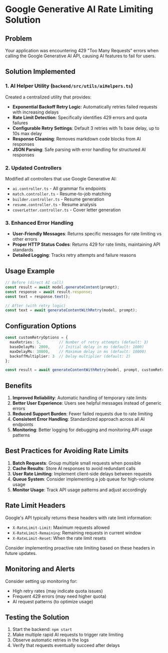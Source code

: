 # Google Generative AI Rate Limiting Solution

## Problem
Your application was encountering 429 "Too Many Requests" errors when calling the Google Generative AI API, causing AI features to fail for users.

## Solution Implemented

### 1. AI Helper Utility (`backend/src/utils/aiHelpers.ts`)
Created a centralized utility that provides:

- **Exponential Backoff Retry Logic**: Automatically retries failed requests with increasing delays
- **Rate Limit Detection**: Specifically identifies 429 errors and quota failures
- **Configurable Retry Settings**: Default 3 retries with 1s base delay, up to 10s max delay
- **Response Cleaning**: Removes markdown code blocks from AI responses
- **JSON Parsing**: Safe parsing with error handling for structured AI responses

### 2. Updated Controllers
Modified all controllers that use Google Generative AI:

- `ai.controller.ts` - All grammar fix endpoints
- `match.controller.ts` - Resume-to-job matching
- `builder.controller.ts` - Resume generation
- `resume.controller.ts` - Resume analysis
- `coverLetter.controller.ts` - Cover letter generation

### 3. Enhanced Error Handling
- **User-Friendly Messages**: Returns specific messages for rate limiting vs other errors
- **Proper HTTP Status Codes**: Returns 429 for rate limits, maintaining API standards
- **Detailed Logging**: Tracks retry attempts and failure reasons

## Usage Example

```typescript
// Before (direct AI call)
const result = await model.generateContent(prompt);
const response = await result.response;
const text = response.text();

// After (with retry logic)
const text = await generateContentWithRetry(model, prompt);
```

## Configuration Options

```typescript
const customRetryOptions = {
  maxRetries: 5,        // Number of retry attempts (default: 3)
  baseDelayMs: 2000,    // Initial delay in ms (default: 1000)
  maxDelayMs: 30000,    // Maximum delay in ms (default: 10000)
  backoffMultiplier: 3  // Delay multiplier (default: 2)
};

const result = await generateContentWithRetry(model, prompt, customRetryOptions);
```

## Benefits

1. **Improved Reliability**: Automatic handling of temporary rate limits
2. **Better User Experience**: Users see helpful messages instead of generic errors
3. **Reduced Support Burden**: Fewer failed requests due to rate limiting
4. **Consistent Error Handling**: Standardized approach across all AI endpoints
5. **Monitoring**: Better logging for debugging and monitoring API usage patterns

## Best Practices for Avoiding Rate Limits

1. **Batch Requests**: Group multiple small requests when possible
2. **Cache Results**: Store AI responses to avoid redundant calls
3. **User Rate Limiting**: Implement client-side delays between requests
4. **Queue System**: Consider implementing a job queue for high-volume usage
5. **Monitor Usage**: Track API usage patterns and adjust accordingly

## Rate Limit Headers
Google's API typically returns these headers with rate limit information:
- `X-RateLimit-Limit`: Maximum requests allowed
- `X-RateLimit-Remaining`: Remaining requests in current window
- `X-RateLimit-Reset`: When the rate limit resets

Consider implementing proactive rate limiting based on these headers in future updates.

## Monitoring and Alerts
Consider setting up monitoring for:
- High retry rates (may indicate quota issues)
- Frequent 429 errors (may need higher quota)
- AI request patterns (to optimize usage)

## Testing the Solution
1. Start the backend: `npm start`
2. Make multiple rapid AI requests to trigger rate limiting
3. Observe automatic retries in the logs
4. Verify that requests eventually succeed after delays
